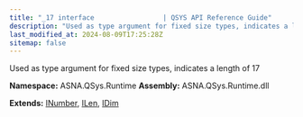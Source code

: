 ```yaml
---
title: "_17 interface                 | QSYS API Reference Guide"
description: "Used as type argument for fixed size types, indicates a length of 17  "
last_modified_at: 2024-08-09T17:25:28Z
sitemap: false
---
```


Used as type argument for fixed size types, indicates a length of 17 

**Namespace:** ASNA.QSys.Runtime
**Assembly:** ASNA.QSys.Runtime.dll

**Extends:** [INumber](/reference/runtime/qsys-runtime/i-number.html), [ILen](/reference/runtime/qsys-runtime/i-len.html), [IDim](/reference/runtime/qsys-runtime/i-dim.html)
<br>
<br>
